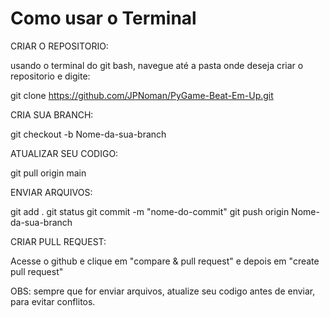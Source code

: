 # Como usar o Terminal 

CRIAR O REPOSITORIO:

usando o terminal do git bash, navegue até a pasta onde deseja criar o repositorio e digite:

git clone https://github.com/JPNoman/PyGame-Beat-Em-Up.git

CRIA SUA BRANCH:

git checkout -b Nome-da-sua-branch

ATUALIZAR SEU CODIGO:

git pull origin main

ENVIAR ARQUIVOS:

git add .
git status 
git commit -m "nome-do-commit"
git push origin Nome-da-sua-branch

CRIAR PULL REQUEST:

Acesse o github e clique em "compare & pull request" e depois em "create pull request"

OBS: sempre que for enviar arquivos, atualize seu codigo antes de enviar, para evitar conflitos.